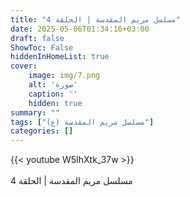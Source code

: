 ```yaml
---
title: "مسلسل مريم المقدسة | الحلقة 4"
date: 2025-05-06T01:34:16+03:00
draft: false
ShowToc: False
hiddenInHomeList: true
cover:
    image: img/7.png
    alt: 'صورة'
    caption: ''
    hidden: true
summary: ""
tags: ["مسلسل مريم المقدسة (ع)"]
categories: []
---
```


{{< youtube W5IhXtk_37w >}}  
<br>
مسلسل مريم المقدسة | الحلقة 4
